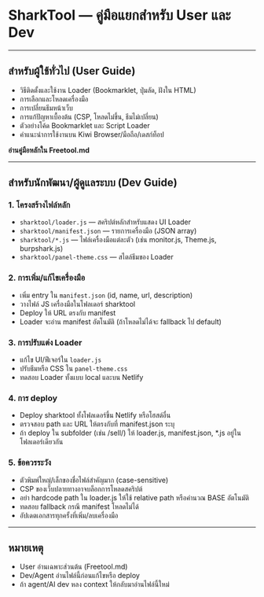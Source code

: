 # SharkTool — คู่มือแยกสำหรับ User และ Dev

---

## สำหรับผู้ใช้ทั่วไป (User Guide)

- วิธีติดตั้งและใช้งาน Loader (Bookmarklet, ปุ่มลัด, ฝังใน HTML)
- การเลือกและโหลดเครื่องมือ
- การเปลี่ยนธีมหน้าเว็บ
- การแก้ปัญหาเบื้องต้น (CSP, โหลดไม่ขึ้น, ธีมไม่เปลี่ยน)
- ตัวอย่างโค้ด Bookmarklet และ Script Loader
- คำแนะนำการใช้งานบน Kiwi Browser/มือถือ/เดสก์ท็อป

**อ่านคู่มือหลักใน Freetool.md**

---

## สำหรับนักพัฒนา/ผู้ดูแลระบบ (Dev Guide)

### 1. โครงสร้างไฟล์หลัก
- `sharktool/loader.js` — สคริปต์หลักสำหรับแสดง UI Loader
- `sharktool/manifest.json` — รายการเครื่องมือ (JSON array)
- `sharktool/*.js` — ไฟล์เครื่องมือแต่ละตัว (เช่น monitor.js, Theme.js, burpshark.js)
- `sharktool/panel-theme.css` — สไตล์ธีมของ Loader

### 2. การเพิ่ม/แก้ไขเครื่องมือ
- เพิ่ม entry ใน `manifest.json` (id, name, url, description)
- วางไฟล์ JS เครื่องมือในโฟลเดอร์ sharktool
- Deploy ให้ URL ตรงกับ manifest
- Loader จะอ่าน manifest อัตโนมัติ (ถ้าโหลดไม่ได้จะ fallback ไป default)

### 3. การปรับแต่ง Loader
- แก้ไข UI/ฟีเจอร์ใน `loader.js`
- ปรับธีมหรือ CSS ใน `panel-theme.css`
- ทดสอบ Loader ทั้งแบบ local และบน Netlify

### 4. การ deploy
- Deploy sharktool ทั้งโฟลเดอร์ขึ้น Netlify หรือโฮสต์อื่น
- ตรวจสอบ path และ URL ให้ตรงกับที่ manifest.json ระบุ
- ถ้า deploy ใน subfolder (เช่น /sell/) ให้ loader.js, manifest.json, *.js อยู่ในโฟลเดอร์เดียวกัน

### 5. ข้อควรระวัง
- ตัวพิมพ์ใหญ่/เล็กของชื่อไฟล์สำคัญมาก (case-sensitive)
- CSP ของเว็บปลายทางอาจบล็อกการโหลดสคริปต์
- อย่า hardcode path ใน loader.js ให้ใช้ relative path หรือคำนวณ BASE อัตโนมัติ
- ทดสอบ fallback กรณี manifest โหลดไม่ได้
- อัปเดตเอกสารทุกครั้งที่เพิ่ม/ลบเครื่องมือ

---

## หมายเหตุ
- User อ่านเฉพาะส่วนต้น (Freetool.md)
- Dev/Agent อ่านไฟล์นี้ก่อนแก้ไขหรือ deploy
- ถ้า agent/AI dev หลง context ให้กลับมาอ่านไฟล์นี้ใหม่
